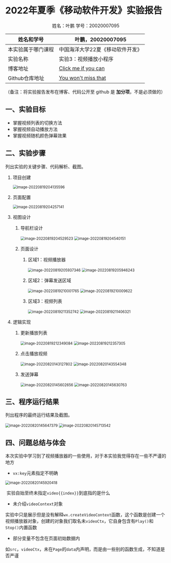 # 2022年夏季《移动软件开发》实验报告



<center>姓名：叶鹏  学号：20020007095</center>

| 姓名和学号         | 叶鹏，20020007095                                            |
| ------------------ | ------------------------------------------------------------ |
| 本实验属于哪门课程 | 中国海洋大学22夏《移动软件开发》                             |
| 实验名称           | 实验3：视频播放小程序                                        |
| 博客地址           | [Click me if you can](http://existot01.top/)                 |
| Github仓库地址     | [You won't miss that](https://github.com/ExistoT01/mobileSoftwareDesign-lab2) |

（备注：将实验报告发布在博客、代码公开至 github 是 **加分项**，不是必须做的）



## **一、实验目标**

- 掌握视频列表的切换方法
- 掌握视频自动播放方法
- 掌握视频随机颜色弹幕效果

## 二、实验步骤

列出实验的关键步骤、代码解析、截图。

1. 项目创建

   <img src="C:\Users\ASUS\AppData\Roaming\Typora\typora-user-images\image-20220819204135596.png" alt="image-20220819204135596" style="zoom:80%;" />

2. 页面配置

   <img src="C:\Users\ASUS\AppData\Roaming\Typora\typora-user-images\image-20220819204257141.png" alt="image-20220819204257141" style="zoom:80%;" />

3. 视图设计

   1. 导航栏设计

      <img src="C:\Users\ASUS\AppData\Roaming\Typora\typora-user-images\image-20220819204529523.png" alt="image-20220819204529523" style="zoom:80%;" />

      <img src="C:\Users\ASUS\AppData\Roaming\Typora\typora-user-images\image-20220819204540151.png" alt="image-20220819204540151" style="zoom:80%;" />

   2. 页面设计

      1. 区域1：视频播放器

         <img src="C:\Users\ASUS\AppData\Roaming\Typora\typora-user-images\image-20220819205937346.png" alt="image-20220819205937346" style="zoom:80%;" />

         <img src="C:\Users\ASUS\AppData\Roaming\Typora\typora-user-images\image-20220819205946243.png" alt="image-20220819205946243" style="zoom:80%;" />

      2. 区域2：弹幕发送区域

         <img src="C:\Users\ASUS\AppData\Roaming\Typora\typora-user-images\image-20220819210001765.png" alt="image-20220819210001765" style="zoom:80%;" />

         <img src="C:\Users\ASUS\AppData\Roaming\Typora\typora-user-images\image-20220819210009622.png" alt="image-20220819210009622" style="zoom:80%;" />

      3. 区域3：视频列表

         <img src="C:\Users\ASUS\AppData\Roaming\Typora\typora-user-images\image-20220819211352742.png" alt="image-20220819211352742" style="zoom:80%;" />

         <img src="C:\Users\ASUS\AppData\Roaming\Typora\typora-user-images\image-20220819211406321.png" alt="image-20220819211406321" style="zoom:80%;" />

4. 逻辑实现

   1. 更新播放列表

      <img src="C:\Users\ASUS\AppData\Roaming\Typora\typora-user-images\image-20220819212349084.png" alt="image-20220819212349084" style="zoom:80%;" />

      <img src="C:\Users\ASUS\AppData\Roaming\Typora\typora-user-images\image-20220819212357305.png" alt="image-20220819212357305" style="zoom:80%;" />

   2. 点击播放视频

      <img src="C:\Users\ASUS\AppData\Roaming\Typora\typora-user-images\image-20220820143127802.png" alt="image-20220820143127802" style="zoom:80%;" />

      <img src="C:\Users\ASUS\AppData\Roaming\Typora\typora-user-images\image-20220820143554348.png" alt="image-20220820143554348" style="zoom:80%;" />
   
   3. 发送弹幕
   
      <img src="C:\Users\ASUS\AppData\Roaming\Typora\typora-user-images\image-20220820145602656.png" alt="image-20220820145602656" style="zoom:80%;" />
   
      <img src="C:\Users\ASUS\AppData\Roaming\Typora\typora-user-images\image-20220820145630763.png" alt="image-20220820145630763" style="zoom:80%;" />
   
      
   

## 三、程序运行结果

列出程序的最终运行结果及截图。

<img src="C:\Users\ASUS\AppData\Roaming\Typora\typora-user-images\image-20220820145647379.png" alt="image-20220820145647379" style="zoom:80%;" />

<img src="C:\Users\ASUS\AppData\Roaming\Typora\typora-user-images\image-20220820145713542.png" alt="image-20220820145713542" style="zoom:80%;" />



## 四、问题总结与体会

本次实验中学习到了视频播放器的一些使用，对于本实验我觉得存在一些不严谨的地方

- `vx:key`元素指定不明确

<img src="C:\Users\ASUS\AppData\Roaming\Typora\typora-user-images\image-20220820145920418.png" alt="image-20220820145920418" style="zoom:80%;" />

​	实验自始至终未指定`video{{index}}`到底指的是什么

- 未介绍`videoContext`对象

​	实验中只是展示但是没有解释`wx.createVideoContext`函数，这个函数是创建一个视频播放器对象，创建的对象我们取名未`videoCtx`，它自身包含有`Play()`和`Stop()`内置函数

- 部分变量不包含在页面初始数据内

​	如`src`，`videoCtx`，未在`Page`的`data`内声明，而是由一些别的函数生成，不知道是否严谨